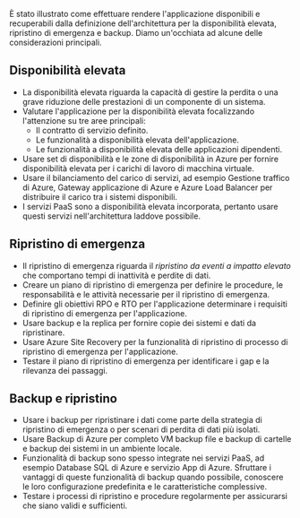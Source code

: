 È stato illustrato come effettuare rendere l'applicazione disponibili e recuperabili dalla definizione dell'architettura per la disponibilità elevata, ripristino di emergenza e backup. Diamo un'occhiata ad alcune delle considerazioni principali.

## <a name="high-availability"></a>Disponibilità elevata

- La disponibilità elevata riguarda la capacità di gestire la perdita o una grave riduzione delle prestazioni di un componente di un sistema.
- Valutare l'applicazione per la disponibilità elevata focalizzando l'attenzione su tre aree principali:
  - Il contratto di servizio definito.
  - Le funzionalità a disponibilità elevata dell'applicazione.
  - Le funzionalità a disponibilità elevata delle applicazioni dipendenti.
- Usare set di disponibilità e le zone di disponibilità in Azure per fornire disponibilità elevata per i carichi di lavoro di macchina virtuale.
- Usare il bilanciamento del carico di servizi, ad esempio Gestione traffico di Azure, Gateway applicazione di Azure e Azure Load Balancer per distribuire il carico tra i sistemi disponibili.
- I servizi PaaS sono a disponibilità elevata incorporata, pertanto usare questi servizi nell'architettura laddove possibile.

## <a name="disaster-recovery"></a>Ripristino di emergenza

- Il ripristino di emergenza riguarda il *ripristino da eventi a impatto elevato* che comportano tempi di inattività e perdite di dati.
- Creare un piano di ripristino di emergenza per definire le procedure, le responsabilità e le attività necessarie per il ripristino di emergenza.
- Definire gli obiettivi RPO e RTO per l'applicazione determinare i requisiti di ripristino di emergenza per l'applicazione.
- Usare backup e la replica per fornire copie dei sistemi e dati da ripristinare.
- Usare Azure Site Recovery per la funzionalità di ripristino di processo di ripristino di emergenza per l'applicazione.
- Testare il piano di ripristino di emergenza per identificare i gap e la rilevanza dei passaggi.

## <a name="backup-and-restore"></a>Backup e ripristino

- Usare i backup per ripristinare i dati come parte della strategia di ripristino di emergenza o per scenari di perdita di dati più isolati.
- Usare Backup di Azure per completo VM backup file e backup di cartelle e backup dei sistemi in un ambiente locale.
- Funzionalità di backup sono spesso integrate nei servizi PaaS, ad esempio Database SQL di Azure e servizio App di Azure. Sfruttare i vantaggi di queste funzionalità di backup quando possibile, conoscere le loro configurazione predefinita e le caratteristiche complessive.
- Testare i processi di ripristino e procedure regolarmente per assicurarsi che siano validi e sufficienti.
